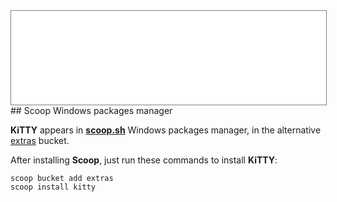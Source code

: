 <div style="text-align: center;"><iframe src="gad.html" frameborder="0" scrolling="no" style="border: 1px solid gray; padding: 0; overflow:hidden; scrolling: no; top:0; left: 0; width: 100%;" onload="this.style.height=(this.contentWindow.document.body.scrollHeight+5)+'px';"></iframe></div>
## Scoop Windows packages manager

**KiTTY** appears in **[scoop.sh](https://scoop.sh/)** Windows packages manager, in the alternative [extras](https://github.com/lukesampson/scoop-extras) bucket.

After installing **Scoop**, just run these commands to install **KiTTY**:

```
scoop bucket add extras
scoop install kitty
```
